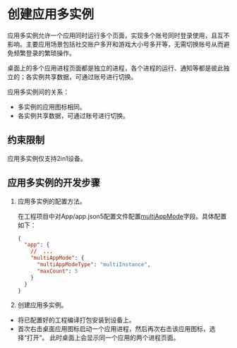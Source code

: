 # 创建应用多实例
<!--Kit: Ability Kit-->
<!--Subsystem: BundleManager-->
<!--Owner: @wanghang904-->
<!--Designer: @hanfeng6-->
<!--Tester: @kongjing2-->
<!--Adviser: @Brilliantry_Rui-->

应用多实例允许一个应用同时运行多个页面，实现多个账号同时登录使用，且互不影响。主要应用场景包括社交账户多开和游戏大小号多开等，无需切换账号从而避免频繁登录的繁琐操作。

桌面上的多个应用进程页面都是独立的进程，各个进程的运行、通知等都是彼此独立的；各实例共享数据，可通过账号进行切换。

应用多实例间的关系：
- 多实例的应用图标相同。
- 各实例共享数据，可通过账号进行切换。

## 约束限制

应用多实例仅支持2in1设备。

## 应用多实例的开发步骤
1. 应用多实例的配置方法。

    在工程项目中对App/app.json5配置文件配置[multiAppMode](app-configuration-file.md#multiappmode标签)字段。具体配置如下：
    ```json
    {
      "app": {
        //  ...
        "multiAppMode": {
          "multiAppModeType": "multiInstance",
          "maxCount": 5
        }
      }
    }
    ```

2. 创建应用多实例。

- 将已配置好的工程编译打包安装到设备上。
- 首次右击桌面应用图标启动一个应用进程，然后再次右击该应用图标，选择“打开”。
此时桌面上会显示同一个应用的两个进程页面。

